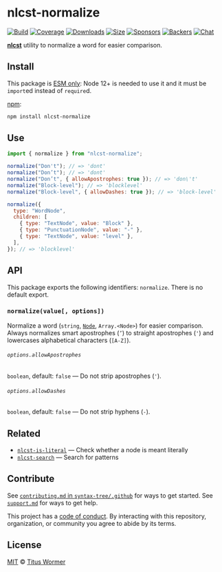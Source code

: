 # nlcst-normalize

[![Build][build-badge]][build] [![Coverage][coverage-badge]][coverage]
[![Downloads][downloads-badge]][downloads] [![Size][size-badge]][size]
[![Sponsors][sponsors-badge]][collective]
[![Backers][backers-badge]][collective] [![Chat][chat-badge]][chat]

[**nlcst**][nlcst] utility to normalize a word for easier comparison.

## Install

This package is
[ESM only](https://gist.github.com/sindresorhus/a39789f98801d908bbc7ff3ecc99d99c):
Node 12+ is needed to use it and it must be `import`ed instead of `require`d.

[npm][npm]:

```sh
npm install nlcst-normalize
```

## Use

```js
import { normalize } from "nlcst-normalize";

normalize("Don't"); // => 'dont'
normalize("Don’t"); // => 'dont'
normalize("Don’t", { allowApostrophes: true }); // => 'don\'t'
normalize("Block-level"); // => 'blocklevel'
normalize("Block-level", { allowDashes: true }); // => 'block-level'

normalize({
  type: "WordNode",
  children: [
    { type: "TextNode", value: "Block" },
    { type: "PunctuationNode", value: "-" },
    { type: "TextNode", value: "level" },
  ],
}); // => 'blocklevel'
```

## API

This package exports the following identifiers: `normalize`. There is no default
export.

### `normalize(value[, options])`

Normalize a word (`string`, [`Node`][node], `Array.<Node>`) for easier
comparison. Always normalizes smart apostrophes (`’`) to straight apostrophes
(`'`) and lowercases alphabetical characters (`[A-Z]`).

###### `options.allowApostrophes`

`boolean`, default: `false` — Do not strip apostrophes (`'`).

###### `options.allowDashes`

`boolean`, default: `false` — Do not strip hyphens (`-`).

## Related

- [`nlcst-is-literal`](https://github.com/syntax-tree/nlcst-is-literal) — Check
  whether a node is meant literally
- [`nlcst-search`](https://github.com/syntax-tree/nlcst-search) — Search for
  patterns

## Contribute

See [`contributing.md` in `syntax-tree/.github`][contributing] for ways to get
started. See [`support.md`][support] for ways to get help.

This project has a [code of conduct][coc]. By interacting with this repository,
organization, or community you agree to abide by its terms.

## License

[MIT][license] © [Titus Wormer][author]

<!-- Definitions -->

[build-badge]: https://github.com/syntax-tree/nlcst-normalize/workflows/main/badge.svg
[build]: https://github.com/syntax-tree/nlcst-normalize/actions
[coverage-badge]: https://img.shields.io/codecov/c/github/syntax-tree/nlcst-normalize.svg
[coverage]: https://codecov.io/github/syntax-tree/nlcst-normalize
[downloads-badge]: https://img.shields.io/npm/dm/nlcst-normalize.svg
[downloads]: https://www.npmjs.com/package/nlcst-normalize
[size-badge]: https://img.shields.io/bundlephobia/minzip/nlcst-normalize.svg
[size]: https://bundlephobia.com/result?p=nlcst-normalize
[sponsors-badge]: https://opencollective.com/unified/sponsors/badge.svg
[backers-badge]: https://opencollective.com/unified/backers/badge.svg
[collective]: https://opencollective.com/unified
[chat-badge]: https://img.shields.io/badge/chat-discussions-success.svg
[chat]: https://github.com/syntax-tree/unist/discussions
[npm]: https://docs.npmjs.com/cli/install
[license]: license
[author]: https://wooorm.com
[contributing]: https://github.com/syntax-tree/.github/blob/HEAD/contributing.md
[support]: https://github.com/syntax-tree/.github/blob/HEAD/support.md
[coc]: https://github.com/syntax-tree/.github/blob/HEAD/code-of-conduct.md
[nlcst]: https://github.com/syntax-tree/nlcst
[node]: https://github.com/syntax-tree/unist#node

